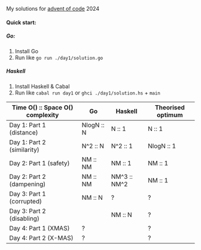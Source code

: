 My solutions for [advent of code](https://adventofcode.com/) 2024

#### Quick start:

##### Go:

1. Install Go
2. Run like `go run ./day1/solution.go`

##### Haskell

1. Install Haskell & Cabal
2. Run like `cabal run day1` or `ghci ./day1/solution.hs` + `main`

| Time O() :: Space O() complexity | Go         | Haskell      | Theorised optimum |
| -------------------------------- | ---------- | ------------ | ----------------- |
| Day 1: Part 1 (distance)         | NlogN :: N | N :: 1       | N :: 1            |
| Day 1: Part 2 (similarity)       | N^2 :: N   | N^2 :: 1     | NlogN :: 1        |
| Day 2: Part 1 (safety)           | NM :: NM   | NM :: 1      | NM :: 1           |
| Day 2: Part 2 (dampening)        | NM :: NM   | NM^3 :: NM^2 | NM :: 1           |
| Day 3: Part 1 (corrupted)        | NM :: N    | ?            | ?                 |
| Day 3: Part 2 (disabling)        |            | NM :: N      | ?                 |
| Day 4: Part 1 (XMAS)             | ?          |              | ?                 |
| Day 4: Part 2 (X-MAS)            | ?          |              | ?                 |

